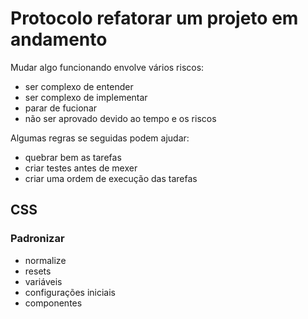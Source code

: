 # Protocolo refatorar um projeto em andamento

Mudar algo funcionando envolve vários riscos:

- ser complexo de entender
- ser complexo de implementar
- parar de fucionar
- não ser aprovado devido ao tempo e os riscos

Algumas regras se seguidas podem ajudar:

- quebrar bem as tarefas
- criar testes antes de mexer
- criar uma ordem de execução das tarefas

## CSS
### Padronizar

- normalize
- resets
- variáveis
- configurações iniciais
- componentes

